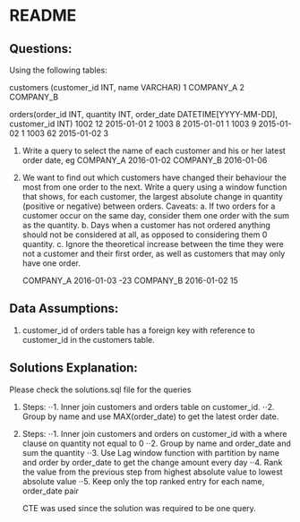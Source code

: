 # README

## Questions:
Using the following tables:

customers (customer_id INT, name VARCHAR)
1 COMPANY_A
2 COMPANY_B

orders(order_id INT, quantity INT, order_date
DATETIME[YYYY-MM-DD], customer_id INT)
1002 12 2015-01-01 2
1003 8 2015-01-01 1
1003 9 2015-01-02 1
1003 62 2015-01-02 3


1. Write a query to select the name of each customer and his or her latest order date, eg
	COMPANY_A 2016-01-02
	COMPANY_B 2016-01-06
2. We want to find out which customers have changed their behaviour the most from one
   order to the next. Write a query using a window function that shows, for each customer,
   the largest absolute change in quantity (positive or negative) between orders. Caveats:
	a. If two orders for a customer occur on the same day, consider them one order with
		the sum as the quantity.
	b. Days when a customer has not ordered anything should not be considered at all,
		as opposed to considering them 0 quantity.
	c. Ignore the theoretical increase between the time they were not a customer and
		their first order, as well as customers that may only have one order.
	
	COMPANY_A 2016-01-03 -23
	COMPANY_B 2016-01-02 15

## Data Assumptions:
1. customer_id of orders table has a foreign key with reference to customer_id in the customers table.

## Solutions Explanation:
Please check the solutions.sql file for the queries
1. Steps:
⋅⋅1. Inner join customers and orders table on customer_id.
⋅⋅2. Group by name and use MAX(order_date) to get the latest order date.

2. Steps:
⋅⋅1. Inner join customers and orders on customer_id with a where clause on quantity not equal to 0
⋅⋅2. Group by name and order_date and sum the quantity
⋅⋅3. Use Lag window function with partition by name and order by order_date to get the change amount every day
⋅⋅4. Rank the value from the previous step from highest absolute value to lowest absolute value
⋅⋅5. Keep only the top ranked entry for each name, order_date pair

	CTE was used since the solution was required to be one query.
